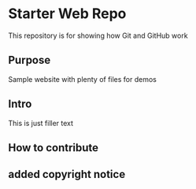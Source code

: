 # Starter Web Repo

This repository is for showing how Git and GitHub work

## Purpose

Sample website with plenty of files for demos

## Intro
This is just filler text 
## How to contribute

## added copyright notice